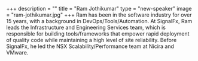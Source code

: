 +++
description = ""
title = "Ram Jothikumar"
type = "new-speaker"
image = "ram-jothikumar.jpg"
+++
Ram has been in the software industry for over 15 years, with a background in DevOps/Tools/Automation. At SignalFx, Ram leads the Infrastructure and Engineering Services team, which is responsible for building tools/frameworks that empower rapid deployment of quality code while maintaining a high level of site reliability. Before SignalFx, he led the NSX Scalability/Performance team at Nicira and VMware.